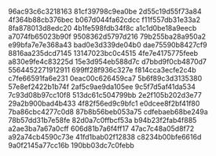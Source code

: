 96ac93c6c3218163
81cf39798c9ea0be
2d55c19d55f73a84
4f364b88cb376bec
b067d044fa62cdcc
f11f557db31e33a2
8fa878013d8edc20
4b1fe598fdb34f8c
a1c1d0be18a9eecb
a7074fb65023b90f
9508362d5797d216
79b255ba28a950a2
e99bfa7e7e368a43
bad0e3d339de04b0
dae75590b8427cf9
8816aa235dcd7145
13147023bc0c4515
4fe7e4175775feeb
a830e9fe4c83225d
15e3d954eb588d7c
d7bbd9f0cb4870d7
5564452271912911
699ff28f936c327e
f814cca3ecfe2c4b
c7fe66591fa6e231
0eac00c626459ca7
5b6f89c3d3135380
57e8ef2422b1b74f
2af5c9ae9da105ee
9c5f7d5af41da534
7c93d08b97cc10f8
513dc61c504799bb
2e2f105b202d3e77
29a2b900bad4b433
4f82f56ed9c9bfc1
e0dcee8f2bf41f80
7ba86cbc4277c0d8
87b8b56beb053a75
cdfebaeb68be249a
78b57dd31b7e58fe
82d0a7c0ffbcf53a
b94b23f2fab4f885
a2ae3ba7a67a0cff
606d81b7a6f4ff17
47ac7c48a05d8f72
a92a74cb4590c73e
41fd1bab02f12838
c8234b00bfe6616d
9a0f2145a77cc16b
190bb03dc7c0febb
